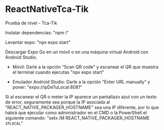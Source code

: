 # ReactNativeTca-Tik
Prueba de nivel - Tca-Tik

Instalar dependencias: "npm i"

Levantar expo: "npx expo start"

Descargar Expo Go en un móvil o en una máquina virtual Android con Android Studio.

- Móvil:
    Darle a la opción "Scan QR code" y escanear el QR que muestra el terminal cuando
    ejecutas "npx expo start"

- Emulador Android Studio:
    Darle a la opción "Enter URL manually" y poner: "expo://ipDeTuLocal:8081"

Si al escanear el QR o meter la IP aparece un pantallazo azul con un texto de
error, seguramente sea porque la IP asociada al "REACT_NATIVE_PACKAGER_HOSTNAME"
sea una IP diferente, por lo que habrá que ejecutar como administrador en el CMD
o la PowerShell el siguiente comando: "setx /M REACT_NATIVE_PACKAGER_HOSTNAME `IPLOCAL`"
